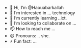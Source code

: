 - 👋 Hi, I’m @Haouabarkallah
- 👀 I’m interested in ... technology 
- 🌱 I’m currently learning ..ict.
- 💞️ I’m looking to collaborate on ...
- 📫 How to reach me ...
- 😄 Pronouns: .. she.
- ⚡ Fun fact: ...

<!---
Haouabarkallah/Haouabarkallah is a ✨ special ✨ repository because its `README.md` (this file) appears on your GitHub profile.
You can click the Preview link to take a look at your changes.
--->
